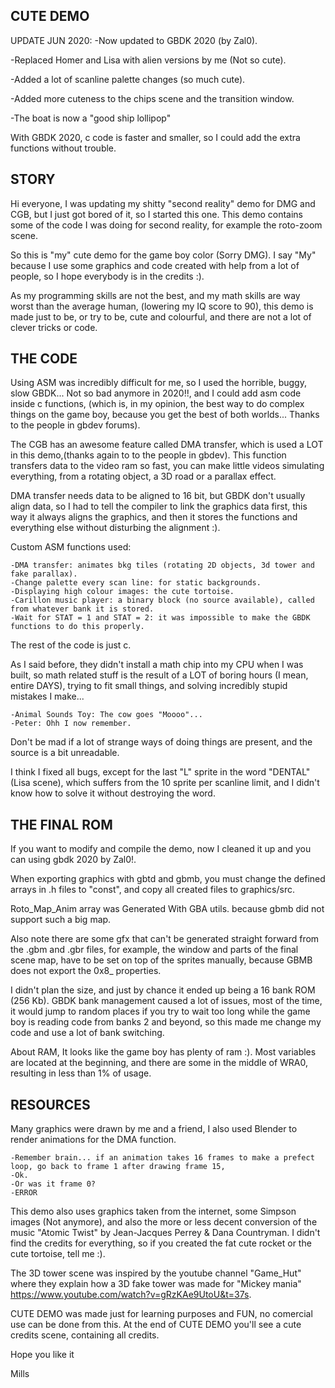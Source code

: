 CUTE DEMO
---------

UPDATE JUN 2020: 
-Now updated to GBDK 2020 (by Zal0).

-Replaced Homer and Lisa with alien versions by me (Not so cute).

-Added a lot of scanline palette changes (so much cute).

-Added more cuteness to the chips scene and the transition window.

-The boat is now a "good ship lollipop"


With GBDK 2020, c code is faster and smaller, so I could add the extra functions without trouble. 


STORY
-----

Hi everyone, I was updating my shitty "second reality" demo for DMG and CGB, but I just got bored of it, so I started 
this one. This demo contains some of the code I was doing for second reality, for example the roto-zoom scene.

So this is "my" cute demo for the game boy color (Sorry DMG). I say "My" because I use some graphics and code created 
with help from a lot of people, so I hope everybody is in the credits :).

As my programming skills are not the best, and my math skills are way worst than the average human, (lowering my IQ 
score to 90), this demo is made just to be, or try to be, cute and colourful, and there are not a lot of clever 
tricks or code. 


THE CODE
--------

Using ASM was incredibly difficult for me, so I used the horrible, buggy, slow GBDK... Not so bad anymore in 2020!!, and I could add asm code inside c functions, (which is, in my opinion, the best way to do complex things on the game boy, because you get the best of both worlds... Thanks to the people in gbdev forums).

The CGB has an awesome feature called DMA transfer, which is used a LOT in this demo,(thanks again to to the people in gbdev).
This function transfers data to the video ram so fast, you can make little videos simulating everything, from a rotating 
object, a 3D road or a parallax effect. 

DMA transfer needs data to be aligned to 16 bit, but GBDK don't usually align data, so I had to tell the compiler to 
link the graphics data first, this way it always aligns the graphics, and then it stores the functions and everything 
else without disturbing the alignment :).

Custom ASM functions used:

	-DMA transfer: animates bkg tiles (rotating 2D objects, 3d tower and fake parallax). 
	-Change palette every scan line: for static backgrounds.
	-Displaying high colour images: the cute tortoise.
	-Carillon music player: a binary block (no source available), called from whatever bank it is stored.
	-Wait for STAT = 1 and STAT = 2: it was impossible to make the GBDK functions to do this properly.
	
The rest of the code is just c.

As I said before, they didn't install a math chip into my CPU when I was built, so math related stuff is the result of 
a LOT of boring hours (I mean, entire DAYS), trying to fit small things, and solving incredibly stupid mistakes I make...

	-Animal Sounds Toy: The cow goes "Moooo"...  
	-Peter: Ohh I now remember. 

Don't be mad if a lot of strange ways of doing things are present, and the source is a bit unreadable. 

I think I fixed all bugs, except for the last "L" sprite in the word "DENTAL" (Lisa scene), which suffers from the 
10 sprite per scanline limit, and I didn't know how to solve it without destroying the word.  


THE FINAL ROM
-------------

If you want to modify and compile the demo, now I cleaned it up and you can using gbdk 2020 by Zal0!.

When exporting graphics with gbtd and gbmb, you must change the defined arrays in .h files to "const", and copy all created files to graphics/src.

Roto_Map_Anim array was Generated With GBA utils. because gbmb did not support such a big map.

Also note there are some gfx that can't be generated straight forward from the .gbm and .gbr files, for example, the window
and parts of the final scene map, have to be set on top of the sprites manually, because GBMB does not export the 0x8_ properties.

I didn't plan the size, and just by chance it ended up being a 16 bank ROM (256 Kb).
GBDK bank management caused a lot of issues, most of the time, it would jump to random places if you try to wait too long 
while the game boy is reading code from banks 2 and beyond, so this made me change my code and use a lot of bank switching.

About RAM, It looks like the game boy has plenty of ram :). Most variables are located at the beginning, and there are 
some in the middle of WRA0, resulting in less than 1% of usage. 



RESOURCES
---------
Many graphics were drawn by me and a friend, I also used Blender to render animations for the DMA function. 

	-Remember brain... if an animation takes 16 frames to make a prefect loop, go back to frame 1 after drawing frame 15, 
	-Ok. 
	-Or was it frame 0? 
	-ERROR

This demo also uses graphics taken from the internet, some Simpson images (Not anymore), and also the more or less decent 
conversion of the music "Atomic Twist" by Jean-Jacques Perrey & Dana Countryman.
I didn't find the credits for everything, so if you created the fat cute rocket or the cute tortoise, tell me :).

The 3D tower scene was inspired by the youtube channel "Game_Hut" where they explain how a 3D fake tower was made for "Mickey mania" https://www.youtube.com/watch?v=gRzKAe9UtoU&t=37s.

CUTE DEMO was made just for learning purposes and FUN, no comercial use can be done from this.
At the end of CUTE DEMO you'll see a cute credits scene, containing all credits.

Hope you like it

Mills
	
